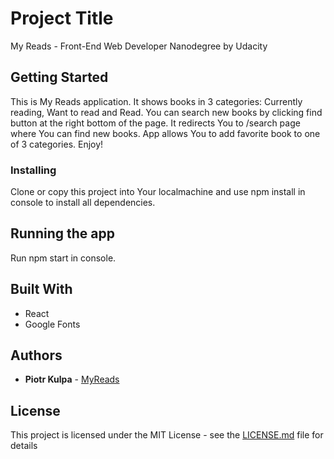 # Project Title

My Reads - Front-End Web Developer Nanodegree by Udacity

## Getting Started

This is My Reads application. It shows books in 3 categories: Currently reading, Want to read and Read. You can search new books by clicking find button at the right bottom of the page. It redirects You to /search page where You can find new books. App allows You to add favorite book to one of 3 categories. Enjoy!

### Installing

Clone or copy this project into Your localmachine and use npm install in console to install all dependencies.

## Running the app

Run npm start in console.

## Built With

* React
* Google Fonts

## Authors

* **Piotr Kulpa** - [MyReads](https://github.com/PiotrKulpa/MyReads)

## License

This project is licensed under the MIT License - see the [LICENSE.md](https://en.wikipedia.org/wiki/MIT_License) file for details
